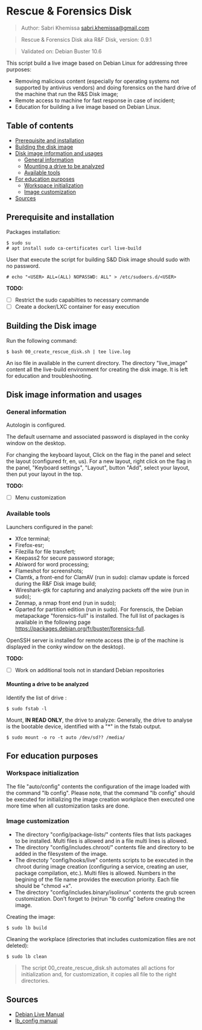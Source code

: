 # Rescue & Forensics Disk

>Author: Sabri Khemissa sabri.khemissa@gmail.com

> Rescue & Forensics Disk aka R&F Disk, version: 0.9.1

> Validated on: Debian Buster 10.6

This script build a live image based on Debian Linux for addressing three purposes:
- Removing malicious content (especially for operating systems not supported by antivirus vendors) and doing forensics on the hard drive of the machine that run the R&S Disk image;
- Remote access to machine for fast response in case of incident;
- Education for building a live image based on Debian Linux.

## Table of contents

* [Prerequisite and installation](#prerequisite-and-installation)
* [Building the disk image](#building-the-disk-image)
* [Disk image information and usages](#disk-image-information-and-usages)
  * [General information](#general-information)
  * [Mounting a drive to be analyzed](#mounting-a-drive-to-be-analyzed)
  * [Available tools](#available-tools)
* [For education purposes](#for-education-purposes)
  * [Workspace initialization](#workspace-initialization)
  * [Image customization](#image-customization)
* [Sources](#sources)

## Prerequisite and installation
Packages installation:
```
$ sudo su
# apt install sudo ca-certificates curl live-build
```
User that execute the script for building S&D Disk image should sudo with no password.
 ```
 # echo "<USER> ALL=(ALL) NOPASSWD: ALL" > /etc/sudoers.d/<USER>
```
 **TODO:**
 - [ ] Restrict the sudo capabilties to necessary commande
 - [ ] Create a docker/LXC container for easy execution

## Building the Disk image

Run the following command:
```
$ bash 00_create_rescue_disk.sh | tee live.log
```
An iso file in available in the current directory.
The directory "live_image" content all the live-build environment for creating the disk image.
It is left for education and troubleshooting.
## Disk image information and usages

### General information
Autologin is configured.

The default username and associated password is displayed in the conky window on the desktop.

For changing the keyboard layout,
Click on the flag in the panel and select the layout (configured fr, en, us).
For a new layout, right click on the flag in the panel, "Keyboard settings", "Layout", button "Add", select your layout, then put your layout in the top.

 **TODO:**
 - [ ] Menu customization 

### Available tools
Launchers configured in the panel:
- Xfce terminal;
- Firefox-esr;
- Filezilla for file transfert;
- Keepass2 for secure password storage;
- Abiword for word processing;
- Flameshot for screenshots;
- Clamtk, a front-end for ClamAV (run in sudo): clamav update is forced during the R&F Disk image build;
- Wireshark-gtk for capturing and analyzing packets off the wire (run in sudo);
- Zenmap, a nmap front end (run in sudo);
- Gparted for partition edition (run in sudo).
For forenscis, the Debian metapackage "forensics-full" is installed. The full list of packages is available in the following page https://packages.debian.org/fr/buster/forensics-full.

OpenSSH server is installed for remote access (the ip of the machine is displayed in the conky window on the desktop).

 **TODO:**
 - [ ] Work on additional tools not in standard Debian repositories

#### Mounting a drive to be analyzed
Identify the list of drive :
 ```
 $ sudo fstab -l
```
Mount, **IN READ ONLY**, the drive to analyze:
Generally, the drive to analyse is the bootable device, identified with a "*" in the fstab output.
 ```
 $ sudo mount -o ro -t auto /dev/sd?? /media/
```
## For education purposes
### Workspace initialization
The file "auto/config" contents the configuration of the image loaded with the command "lb config". Please note, that the command "lb config" should be executed for initializing the image creation workplace then executed one more time when all customization tasks are done.

### Image customization
- The directory "config/package-lists/" contents files that lists packages to be installed. Multi files is allowed and in a file multi lines is allowed.
- The directory "config/includes.chroot/" contents file and directory to be added in the filesystem of the image.
- The directoty "config/hooks/live" contents scripts to be executed in the chroot during image creation (configuring a service, creating an user, package compilation, etc.). Multi files is allowed. Numbers in the begining of the file name provides the execution priority. Each file should be "chmod +x".
- The directory "config/includes.binary/isolinux" contents the grub screen customization.
Don't forget to (re)run "lb config" before creating the image.

Creating the image:
 ```
 $ sudo lb build
```
Cleaning the workplace (directories that includes customization files are not deleted):
 ```
 $ sudo lb clean
```

> The script 00_create_rescue_disk.sh automates all actions for initialization and, for customization, it copies all file to the right directories.

## Sources
- [Debian Live Manual](https://live-team.pages.debian.net/live-manual/html/live-manual/index.en.html)
- [lb_config manual](https://manpages.debian.org/buster/live-build/lb_config.1.en.html)
